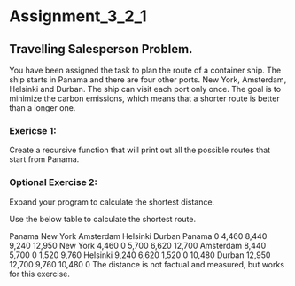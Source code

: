 # Assignment_3_2_1

## Travelling Salesperson Problem.

You have been assigned the task to plan the route of a container ship. The
ship starts in Panama and there are four other ports. New York, Amsterdam,
Helsinki and Durban. The ship can visit each port only once. The goal is to
minimize the carbon emissions, which means that a shorter route is better
than a longer one.

### Exericse 1:

Create a recursive function that will print out all the possible routes
that start from Panama.

### Optional Exercise 2:

Expand your program to calculate the shortest distance.

Use the below table to calculate the shortest route.

Panama	New York	Amsterdam	Helsinki	Durban
Panama	0	4,460	8,440	9,240	12,950
New York	4,460	0	5,700	6,620	12,700
Amsterdam	8,440	5,700	0	1,520	9,760
Helsinki	9,240	6,620	1,520	0	10,480
Durban	12,950	12,700	9,760	10,480	0
The distance is not factual and measured, but works for this exercise.

